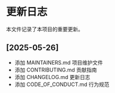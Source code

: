 # 更新日志

本文件记录了本项目的重要更新。

## [2025-05-26]
- 添加 MAINTAINERS.md 项目维护文件
- 添加 CONTRIBUTING.md 贡献指南
- 添加 CHANGELOG.md 更新日志
- 添加 CODE_OF_CONDUCT.md 行为规范
